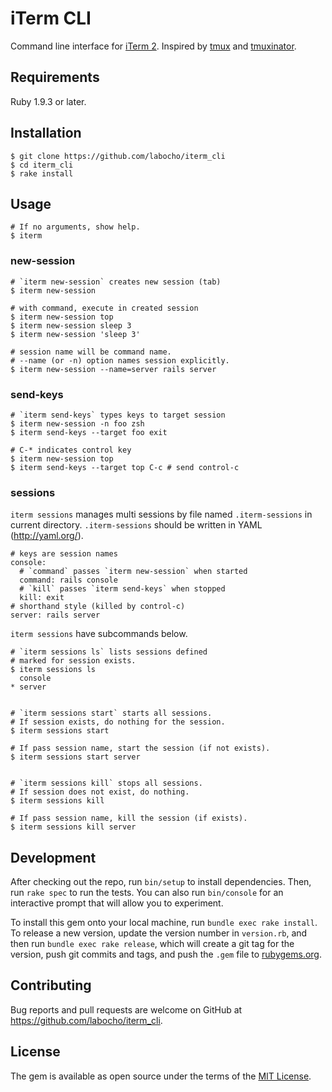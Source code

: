 # iTerm CLI

Command line interface for [iTerm 2](https://www.iterm2.com/). Inspired by [tmux](https://tmux.github.io/) and [tmuxinator](https://github.com/tmuxinator/tmuxinator).

## Requirements

Ruby 1.9.3 or later.

## Installation

    $ git clone https://github.com/labocho/iterm_cli
    $ cd iterm_cli
    $ rake install

## Usage

    # If no arguments, show help.
    $ iterm

### new-session

    # `iterm new-session` creates new session (tab)
    $ iterm new-session

    # with command, execute in created session
    $ iterm new-session top
    $ iterm new-session sleep 3
    $ iterm new-session 'sleep 3'

    # session name will be command name.
    # --name (or -n) option names session explicitly.
    $ iterm new-session --name=server rails server

### send-keys

    # `iterm send-keys` types keys to target session
    $ iterm new-session -n foo zsh
    $ iterm send-keys --target foo exit

    # C-* indicates control key
    $ iterm new-session top
    $ iterm send-keys --target top C-c # send control-c

### sessions

`iterm sessions` manages multi sessions by file named `.iterm-sessions` in current directory.
`.iterm-sessions` should be written in YAML (http://yaml.org/).

    # keys are session names
    console:
      # `command` passes `iterm new-session` when started
      command: rails console
      # `kill` passes `iterm send-keys` when stopped
      kill: exit
    # shorthand style (killed by control-c)
    server: rails server

`iterm sessions` have subcommands below.

    # `iterm sessions ls` lists sessions defined
    # marked for session exists.
    $ iterm sessions ls
      console
    * server


    # `iterm sessions start` starts all sessions.
    # If session exists, do nothing for the session.
    $ iterm sessions start

    # If pass session name, start the session (if not exists).
    $ iterm sessions start server


    # `iterm sessions kill` stops all sessions.
    # If session does not exist, do nothing.
    $ iterm sessions kill

    # If pass session name, kill the session (if exists).
    $ iterm sessions kill server

## Development

After checking out the repo, run `bin/setup` to install dependencies. Then, run `rake spec` to run the tests. You can also run `bin/console` for an interactive prompt that will allow you to experiment.

To install this gem onto your local machine, run `bundle exec rake install`. To release a new version, update the version number in `version.rb`, and then run `bundle exec rake release`, which will create a git tag for the version, push git commits and tags, and push the `.gem` file to [rubygems.org](https://rubygems.org).

## Contributing

Bug reports and pull requests are welcome on GitHub at https://github.com/labocho/iterm_cli.

## License

The gem is available as open source under the terms of the [MIT License](http://opensource.org/licenses/MIT).

